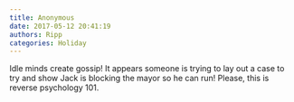 ```yaml
---
title: Anonymous
date: 2017-05-12 20:41:19
authors: Ripp
categories: Holiday
---
```


 Idle minds create gossip! It appears someone is trying to lay out a case to try and show Jack is blocking the mayor so he can run! Please, this is reverse psychology 101.